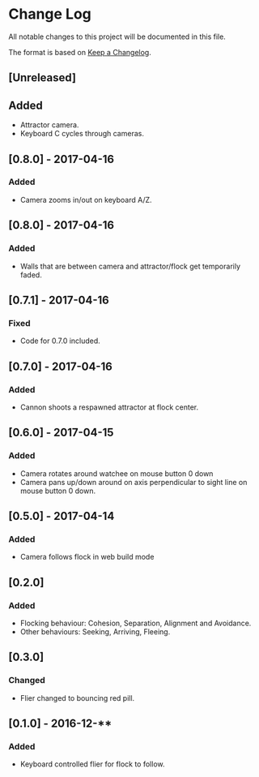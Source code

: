 # Change Log
All notable changes to this project will be documented in this file.

The format is based on [Keep a Changelog](http://keepachangelog.com/).

## [Unreleased]
## Added
- Attractor camera.
- Keyboard C cycles through cameras.

## [0.8.0] - 2017-04-16
### Added
- Camera zooms in/out on keyboard A/Z.

## [0.8.0] - 2017-04-16
### Added
- Walls that are between camera and attractor/flock get temporarily faded. 

## [0.7.1] - 2017-04-16
### Fixed
- Code for 0.7.0 included.

## [0.7.0] - 2017-04-16
### Added
- Cannon shoots a respawned attractor at flock center.

## [0.6.0] - 2017-04-15
### Added
- Camera rotates around watchee on mouse button 0 down
- Camera pans up/down around on axis perpendicular to sight line on mouse button 0 down.

## [0.5.0] - 2017-04-14
### Added
- Camera follows flock in web build mode

## [0.2.0]
### Added
- Flocking behaviour: Cohesion, Separation, Alignment and Avoidance.
- Other behaviours: Seeking, Arriving, Fleeing.

## [0.3.0]
### Changed
- Flier changed to bouncing red pill.

## [0.1.0] - 2016-12-**
### Added
- Keyboard controlled flier for flock to follow.